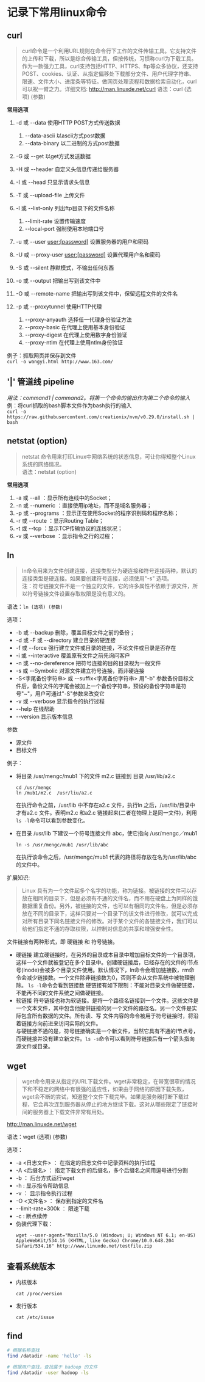 # 记录下常用linux命令

## curl
> curl命令是一个利用URL规则在命令行下工作的文件传输工具。它支持文件的上传和下载，所以是综合传输工具，但按传统，习惯称curl为下载工具。作为一款强力工具，curl支持包括HTTP、HTTPS、ftp等众多协议，还支持POST、cookies、认证、从指定偏移处下载部分文件、用户代理字符串、限速、文件大小、进度条等特征。做网页处理流程和数据检索自动化，curl可以祝一臂之力。详细文档: http://man.linuxde.net/curl
语法：curl (选项) (参数)  

**常用选项**
1. -d 或 --data <data>  使用HTTP POST方式传送数据
   1. --data-ascii <data> 以ascii方式post数据
   2. --data-binary <data> 以二进制的方式post数据  


2. -G 或 --get 以get方式发送数据

3. -H 或 --header <line> 自定义头信息传递给服务器

4. -I 或 --head 只显示请求头信息

5. -T 或 --upload-file <file> 上传文件

6. -l 或 --list-only 列出ftp目录下的文件名称
   1. --limit-rate <rate> 设置传输速度
   2. --local-port <num> 强制使用本地端口号


7. -u 或 --user <user:[password]> 设置服务器的用户和密码

8. -U 或 --proxy-user <user:[password]> 设置代理用户名和密码

9. -S 或 --silent 静默模式，不输出任何东西

10. -o 或 --output 把输出写到该文件中

11. -O 或 --remote-name 把输出写到该文件中，保留远程文件的文件名

12. -p 或 --proxytunnel 使用HTTP代理
    1. --proxy-anyauth 选择任一代理身份验证方法
    2. --proxy-basic 在代理上使用基本身份验证
    3. --proxy-digest 在代理上使用数字身份验证
    4. --proxy-ntlm 在代理上使用ntlm身份验证  


例子：抓取网页并保存到文件   
`curl -o wangyi.html http://www.163.com/ `


## '|' 管道线 pipeline
*用法：command1 | command2。将第一个命令的输出作为第二个命令的输入*  
例：将curl抓取的bash脚本文件作为bash执行的输入     
`curl -o https://raw.githubusercontent.com/creationix/nvm/v0.29.0/install.sh | bash`

## netstat (option)
> netstat 命令用来打印Linux中网络系统的状态信息，可让你得知整个Linux系统的网络情况。   
语法：netstat (option)

**常用选项**
1. -a 或 --all ：显示所有连线中的Socket；
2. -n 或 --numeric ：直接使用ip地址，而不是域名服务器；
3. -p 或 --programs ：显示正在使用Socket的程序识别码和程序名称；
4. -r 或 --route ：显示Routing Table；
5. -t 或 --tcp ：显示TCP传输协议的连线状况；
6. -v 或 --verbose ：显示指令之行的过程；

## ln
> ln命令用来为文件创建连接，连接类型分为硬连接和符号连接两种，默认的连接类型是硬连接。如果要创建符号连接，必须使用"-s" 选项。  
注：符号链接文件不是一个独立的文件，它的许多属性不依赖于源文件，所以符号链接文件设置存取权限是没有意义的。

语法：`ln (选项) (参数)`

选项：
 * -b 或 --backup    删除，覆盖目标文件之前的备份；
 * -d 或 -F 或 --directory   建立目录的硬连接
 * -f 或 --force     强行建立文件或目录的连接，不论文件或目录是否存在
 * -i 或 --interactive    覆盖原有文件之前先询问客户
 * -n 或 --no-dereference 把符号连接的目的目录视为一般文件
 * -s 或 --Symbolic      对源文件建立符号连接，而非硬连接
 * -S<字尾备份字符串> 或 --suffix<字尾备份字符串>     用"-b" 参数备份目标文件后，备份文件的字尾会被加上一个备份字符串，预设的备份字符串是符号"~"，用户可通过"-S"参数来改变它
 * -v 或 --verbose  显示指令的执行过程
 * --help 在线帮助
 * --version   显示版本信息

参数
  * 源文件
  * 目标文件

例子：
  * 将目录 /usr/mengc/mub1 下的文件 m2.c 链接到 目录 /usr/lib/a2.c

        cd /usr/mengc  
        ln /mub1/m2.c  /usr/liu/a2.c

    在执行命令之前，/usr/lib 中不存在a2.c 文件，执行ln 之后，/usr/lib/目录中才有a2.c 文件。表明m2.c 和a2.c 链接起来(二者在物理上是同一文件)，利用`ls -l`命令可以看到参数变化。

  * 在目录 /usr/lib 下建议一个符号连接文件 abc，使它指向 /usr/mengc／mub1

        ln -s /usr/mengc/mub1 /usr/lib/abc

     在执行该命令之后，/usr/mengc/mub1 代表的路径将存放在名为/usr/lib/abc 的文件中。

扩展知识:
  >Linux 具有为一个文件起多个名字的功能，称为链接。被链接的文件可以存放在相同的目录下，但是必须有不通的文件名，而不用在硬盘上为同样的饿数据重复备份。另外，被链接的文件，也可以有相同的文件名，但是必须存放在不同的目录下，这样只要对一个目录下的该文件进行修改，就可以完成对所有目录下同名链接文件的修改。对于某个文件的各链接文件，我们可以给他们指定不通的存取权限，以控制对信息的共享和增强安全性。

  文件链接有两种形式，即 硬链接 和 符号链接。
  * 硬链接
    建立硬链接时，在另外的目录或本目录中增加目标文件的一个目录项，这样一个文件就被登记在多个目录中。创建硬链接后，已经存在的文件的I节点号(Inode)会被多个目录文件使用。默认情况下，ln命令会增加链接数，rm命令会减少链接数。一个文件除非链接数为0，否则不会从文件系统中被物理删除。 `ls -l`命令会看到链接数
    硬链接有如下限制：不能对目录文件做硬链接，不能再不同的文件系统之间做硬链接。
  * 软链接
    符号链接也称为软链接。是将一个路径名链接到一个文件。这些文件是一个文本文件，其中包含他提供链接的另一个文件的路径名。另一个文件是实际包含所有数据的文件。所有读、写 文件内容的命令被用于符号链接时，将沿着链接方向前进来访问实际的文件。   
    与硬链接不通的是，符号链接确实是一个新文件，当然它具有不通的I节点号，而硬链接并没有建立新文件。`ls -s`命令可以看到符号链接后有一个箭头指向源文件或目录。

## wget
> wget命令用来从指定的URL下载文件。wget非常稳定，在带宽很窄的情况下和不稳定的网络中有很强的适应性，如果由于网络的原因下载失败，wget会不断的尝试，知道整个文件下载完毕。如果是服务器打断下载过程，它会再次连到服务器从停止的地方继续下载。这对从哪些限定了链接时间的服务器上下载文件非常有用处。

http://man.linuxde.net/wget

语法：wget (选项) (参数)

选项：
* -a <日志文件>  ： 在指定的日志文件中记录资料的执行过程
* -A <后缀名> ： 指定下载文件的后缀名，多个后缀名之间用逗号进行分割
* -b ： 后台方式运行wget
* -h : 显示指令帮助信息
* -v ： 显示指令执行过程
* -O <文件名>  ： 保存到指定的文件名
* --limit-rate=300k ： 限速下载
* -c : 断点续传
* 伪装代理下载：
  ```
  wget --user-agent="Mozilla/5.0 (Windows; U; Windows NT 6.1; en-US) AppleWebKit/534.16 (KHTML, like Gecko) Chrome/10.0.648.204 Safari/534.16" http://www.linuxde.net/testfile.zip
  ```
## 查看系统版本
* 内核版本
    ```
    cat /proc/version
    ```
* 发行版本
    ```
    cat /etc/issue
    ```

## find
```bash
# 根据名称查找
find /datadir -name 'hello' -ls   

# 根据用户查找，查找属于 hadoop 的文件
find /datadir -user hadoop -ls
```